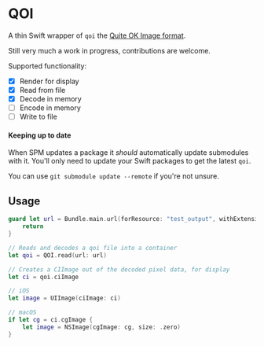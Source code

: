 # QOI

A thin Swift wrapper of `qoi` the [Quite OK Image format](https://github.com/phoboslab/qoi). 

Still very much a work in progress, contributions are welcome.

Supported functionality:
- [x] Render for display
- [x] Read from file
- [x] Decode in memory
- [ ] Encode in memory
- [ ] Write to file  

#### Keeping up to date

When SPM updates a package it _should_ automatically update submodules with it. You'll only need to update your Swift packages to get the latest `qoi`. 

You can use `git submodule update --remote` if you're not unsure.

## Usage

```swift
guard let url = Bundle.main.url(forResource: "test_output", withExtension: "qoi") else {
    return
}

// Reads and decodes a qoi file into a container  
let qoi = QOI.read(url: url) 

// Creates a CIImage out of the decoded pixel data, for display
let ci = qoi.ciImage

// iOS  
let image = UIImage(ciImage: ci)

// macOS 
if let cg = ci.cgImage {
    let image = NSImage(cgImage: cg, size: .zero)
}
```
